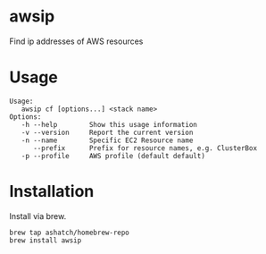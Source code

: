 # awsip
Find ip addresses of AWS resources

# Usage

    Usage:
       awsip cf [options...] <stack name>
    Options:
       -h --help        Show this usage information
       -v --version     Report the current version
       -n --name        Specific EC2 Resource name
          --prefix      Prefix for resource names, e.g. ClusterBox
       -p --profile     AWS profile (default default)

# Installation

Install via brew.

    brew tap ashatch/homebrew-repo
    brew install awsip

